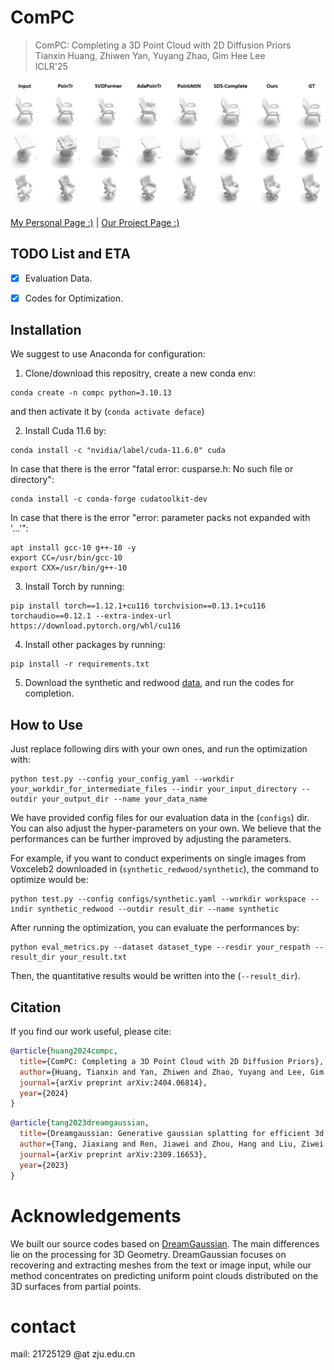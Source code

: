 # ComPC

> ComPC: Completing a 3D Point Cloud with 2D Diffusion Priors  
> Tianxin Huang, Zhiwen Yan, Yuyang Zhao, Gim Hee Lee  
> ICLR'25

![](intro.png)

[My Personal Page :)](https://tianxinhuang.github.io/) | [Our Project Page :)](https://tianxinhuang.github.io/projects/ComPC)

## TODO List and ETA
- [x] Evaluation Data.

- [x] Codes for Optimization.


## Installation
We suggest to use Anaconda for configuration:

1. Clone/download this repositry, create a new conda env: 

```
conda create -n compc python=3.10.13
```

and then activate it by (`conda activate deface`)

2. Install Cuda 11.6 by: 

```
conda install -c "nvidia/label/cuda-11.6.0" cuda
```

In case that there is the error "fatal error: cusparse.h: No such file or directory":

```
conda install -c conda-forge cudatoolkit-dev
```

In case that there is the error "error: parameter packs not expanded with '...'":

```
apt install gcc-10 g++-10 -y
export CC=/usr/bin/gcc-10
export CXX=/usr/bin/g++-10
```

3. Install Torch by running:

```
pip install torch==1.12.1+cu116 torchvision==0.13.1+cu116 torchaudio==0.12.1 --extra-index-url https://download.pytorch.org/whl/cu116
```

4. Install other packages by running: 

```
pip install -r requirements.txt
```

5. Download the synthetic and redwood [data](https://drive.google.com/drive/folders/1Ce2xk6kpTkKG-vKbtcsEs2JiJTmdiYaD?usp=drive_link), and run the codes for completion.

## How to Use

Just replace following dirs with your own ones, and run the optimization with:

```
python test.py --config your_config_yaml --workdir your_workdir_for_intermediate_files --indir your_input_directory --outdir your_output_dir --name your_data_name
```

We have provided config files for our evaluation data in the (`configs`) dir. You can also adjust the hyper-parameters on your own. We believe that the performances can be further improved by adjusting the parameters.

For example, if you want to conduct experiments on single images from Voxceleb2 downloaded in (`synthetic_redwood/synthetic`), the command to optimize would be:

```
python test.py --config configs/synthetic.yaml --workdir workspace --indir synthetic_redwood --outdir result_dir --name synthetic
```


After running the optimization, you can evaluate the performances by:

```
python eval_metrics.py --dataset dataset_type --resdir your_respath --result_dir your_result.txt
```

Then, the quantitative results would be written into the (`--result_dir`).


## Citation

If you find our work useful, please cite:

```bibtex
@article{huang2024compc,
  title={ComPC: Completing a 3D Point Cloud with 2D Diffusion Priors},
  author={Huang, Tianxin and Yan, Zhiwen and Zhao, Yuyang and Lee, Gim Hee},
  journal={arXiv preprint arXiv:2404.06814},
  year={2024}
}
```

```bibtex
@article{tang2023dreamgaussian,
  title={Dreamgaussian: Generative gaussian splatting for efficient 3d content creation},
  author={Tang, Jiaxiang and Ren, Jiawei and Zhou, Hang and Liu, Ziwei and Zeng, Gang},
  journal={arXiv preprint arXiv:2309.16653},
  year={2023}
}
```

# Acknowledgements
We built our source codes based on [DreamGaussian](https://github.com/dreamgaussian/dreamgaussian). The main differences lie on the processing for 3D Geometry. DreamGaussian focuses on recovering and extracting meshes from the text or image input, while our method concentrates on predicting uniform point clouds distributed on the 3D surfaces from partial points.   

# contact 
mail: 21725129 @at zju.edu.cn
